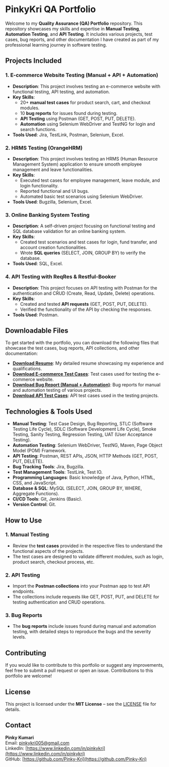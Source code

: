 # PinkyKri QA Portfolio

Welcome to my **Quality Assurance (QA) Portfolio** repository. This repository showcases my skills and expertise in **Manual Testing**, **Automation Testing**, and **API Testing**. It includes various projects, test cases, bug reports, and other documentation I have created as part of my professional learning journey in software testing.

## Projects Included

### 1. **E-commerce Website Testing (Manual + API + Automation)**
   - **Description**: This project involves testing an e-commerce website with functional testing, API testing, and automation.
   - **Key Skills**:
     - 20+ **manual test cases** for product search, cart, and checkout modules.
     - 10 **bug reports** for issues found during testing.
     - **API Testing** using Postman (GET, POST, PUT, DELETE).
     - **Automation** using Selenium WebDriver and TestNG for login and search functions.
   - **Tools Used**: Jira, TestLink, Postman, Selenium, Excel.
   
### 2. **HRMS Testing (OrangeHRM)**
   - **Description**: This project involves testing an HRMS (Human Resource Management System) application to ensure smooth employee management and leave functionalities.
   - **Key Skills**:
     - Executed test cases for employee management, leave module, and login functionality.
     - Reported functional and UI bugs.
     - Automated basic test scenarios using Selenium WebDriver.
   - **Tools Used**: Bugzilla, Selenium, Excel.
   
### 3. **Online Banking System Testing**
   - **Description**: A self-driven project focusing on functional testing and SQL database validation for an online banking system.
   - **Key Skills**:
     - Created test scenarios and test cases for login, fund transfer, and account creation functionalities.
     - Wrote **SQL queries** (SELECT, JOIN, GROUP BY) to verify the database.
   - **Tools Used**: SQL, Excel.

### 4. **API Testing with ReqRes & Restful-Booker**
   - **Description**: This project focuses on API testing with Postman for the authentication and CRUD (Create, Read, Update, Delete) operations.
   - **Key Skills**:
     - Created and tested **API requests** (GET, POST, PUT, DELETE).
     - Verified the functionality of the API by checking the responses.
   - **Tools Used**: Postman.

## Downloadable Files

To get started with the portfolio, you can download the following files that showcase the test cases, bug reports, API collections, and other documentation:

- **[Download Resume](https://github.com/Pinky-Kri/PinkyQA-Portfolio/blob/main/ResumePinky.pdf)**: My detailed resume showcasing my experience and qualifications.
- **[Download E-commerce Test Cases](https://github.com/Pinky-Kri/PinkyQA-Portfolio/blob/main/Ecommerce_TestCasesQA.xlsx)**: Test cases used for testing the e-commerce website.
- **[Download Bug Report (Manual + Automation)](https://github.com/Pinky-Kri/PinkyQA-Portfolio/blob/main/Bugreport_manual%20_Automation.xlsx)**: Bug reports for manual and automation testing of various projects.
- **[Download API Test Cases](https://github.com/Pinky-Kri/PinkyQA-Portfolio/blob/main/API_TestCases_PinkyQA.xlsx)**: API test cases used in the testing projects.

## Technologies & Tools Used

- **Manual Testing**: Test Case Design, Bug Reporting, STLC (Software Testing Life Cycle), SDLC (Software Development Life Cycle), Smoke Testing, Sanity Testing, Regression Testing, UAT (User Acceptance Testing).
- **Automation Testing**: Selenium WebDriver, TestNG, Maven, Page Object Model (POM) Framework.
- **API Testing**: Postman, REST APIs, JSON, HTTP Methods (GET, POST, PUT, DELETE).
- **Bug Tracking Tools**: Jira, Bugzilla.
- **Test Management Tools**: TestLink, Test IO.
- **Programming Languages**: Basic knowledge of Java, Python, HTML, CSS, and JavaScript.
- **Database & SQL**: MySQL (SELECT, JOIN, GROUP BY, WHERE, Aggregate Functions).
- **CI/CD Tools**: Git, Jenkins (Basic).
- **Version Control**: Git.

## How to Use

### 1. **Manual Testing**
   - Review the **test cases** provided in the respective files to understand the functional aspects of the projects.
   - The test cases are designed to validate different modules, such as login, product search, checkout process, etc.

### 2. **API Testing**
   - Import the **Postman collections** into your Postman app to test API endpoints.
   - The collections include requests like GET, POST, PUT, and DELETE for testing authentication and CRUD operations.

### 3. **Bug Reports**
   - The **bug reports** include issues found during manual and automation testing, with detailed steps to reproduce the bugs and the severity levels.

## Contributing

If you would like to contribute to this portfolio or suggest any improvements, feel free to submit a pull request or open an issue. Contributions to this portfolio are welcome!

## License

This project is licensed under the **MIT License** – see the [LICENSE](LICENSE) file for details.

## Contact

**Pinky Kumari**  
Email: [pinkykri005@gmail.com](mailto:pinkykri005@gmail.com)  
LinkedIn: [https://www.linkedin.com/in/pinkykri](https://www.linkedin.com/in/pinkykri)  
GitHub: [https://github.com/Pinky-Kri](https://github.com/Pinky-Kri)






